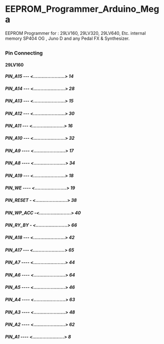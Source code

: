 # EEPROM_Programmer_Arduino_Mega
EEPROM Programmer for : 29LV160, 29LV320, 29LV640, Etc. internal memory SP404 OG , Juno D and any Pedal FX &amp; Synthesizer.
##
### Pin Connecting

#### 29LV160
##### PIN_A15 --- <......................> 14
##### PIN_A14 --- <......................> 28
##### PIN_A13 --- <......................> 15
##### PIN_A12 --- <......................> 30
##### PIN_A11 --- <......................> 16
##### PIN_A10 --- <......................> 32
##### PIN_A9 ---- <......................> 17
##### PIN_A8 ---- <......................> 34
##### PIN_A19 --- <......................> 18
##### PIN_WE ---- <......................> 19
##### PIN_RESET - <......................> 38
##### PIN_WP_ACC -<......................> 40
##### PIN_RY_BY - <......................> 66
##### PIN_A18 --- <......................> 42
##### PIN_A17 --- <......................> 65
##### PIN_A7 ---- <......................> 44
##### PIN_A6 ---- <......................> 64
##### PIN_A5 ---- <......................> 46
##### PIN_A4 ---- <......................> 63
##### PIN_A3 ---- <......................> 48
##### PIN_A2 ---- <......................> 62
##### PIN_A1 ---- <......................>  8
